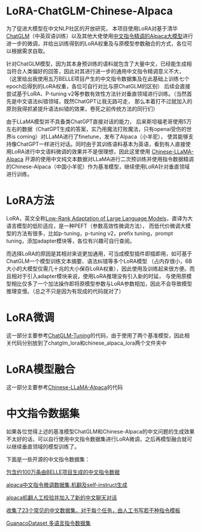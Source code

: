 # LoRA-ChatGLM-Chinese-Alpaca
  为了促进大模型在中文NLP社区的开放研究，
本项目使用LoRA对基于清华[ChatGLM](https://github.com/THUDM/ChatGLM-6B)（中英双语训练）以及其他大佬使用[中文指令精调的Alpaca大模型](https://github.com/ymcui/Chinese-LLaMA-Alpaca)进行进一步的微调，并给出训练得到的LoRA权重及与原模型参数融合的方式，各位可以根据需求自取。

针对ChatGLM模型，因为其本身预训练的语料就包含了大量中文，已经能生成相当符合人类偏好的回答，因此对其进行进一步的通用中文指令精调意义不大，
（这里给出我使用五万BELLE项目产生的中文指令数据集及在此基础上训练七个epoch后得到的LoRA权重，各位可自行对比与原ChatGLM的区别）
后续会直接尝试基于LoRA、P-tuning v2等参数有效性方法针对垂直领域进行训练。（当然首先是中文语法纠错领域，既然ChatGPT让我无路可走，
那么本着打不过就加入的原则我得抓紧提升语法纠错的效果，卷死之前传统方法的同行们）

由于LLaMA模型并不具备类ChatGPT直接对话的能力，
后来斯坦福老哥使用5万左右的数据（ChatGPT生成的答案，实乃用魔法打败魔法，只有openai受伤的世界is coming）对LLaMA进行了finetune，发布了Alpaca（小羊驼），
使其能够支持像ChatGPT一样进行对话。同时由于其训练语料基本为英语，看到有人直接使用LoRA进行中文语料微调的效果并不是很理想，因此这里使用
[Chinese-LLaMA-Alpaca](https://github.com/ymcui/Chinese-LLaMA-Alpaca)
开源的使用中文纯文本数据对LLaMA进行二次预训练并使用指令数据精调的Chinese-Alpaca（中国小羊驼）作为基准模型，继续使用LoRA针对垂直领域进行训练。

# LoRA方法
LoRA，英文全称[Low-Rank Adaptation of Large Language Models](https://arxiv.org/pdf/2106.09685.pdf)，直译为大语言模型的低阶适应，是一种PEFT（参数高效性微调方法），
而低代价微调大模型的方法有很多，比如p-tuning，p-tuning v2，prefix tuning，prompt tuning，添加adapter模块等，各位有兴趣可自行查阅。

而选择LoRA的原因是其相对来说更加通用，可当成模型插件即插即用，如可基于ChatGLM一个模型训练文本摘要、语法纠错等多个LoRA模型
（占内存很小，6B大小的大模型仅需几十兆的大小保存LoRA权重），因此使用及训练起来很方便。而且相对于引入adapter模块来说，使用LoRA推理没有引入新的时延，
与使用原模型相比仅多了一个加法操作即将原模型参数与LoRA参数相加，因此不会导致模型推理变慢。（总之不只是因为有现成的代码就对了）


# LoRA微调
这一部分主要参考[ChatGLM-Tuning](https://github.com/mymusise/ChatGLM-Tuning)的代码，由于使用了两个基准模型，因此相关代码分别放到了chatglm_lora和chinese_alpaca_lora两个文件夹中


# LoRA模型融合
这一部分主要参考[Chinese-LLaMA-Alpaca](https://github.com/ymcui/Chinese-LLaMA-Alpaca)的代码

# 中文指令数据集
如果各位觉得上述的基准模型ChatGLM和Chinese-Alpaca的中文问题的生成效果不太好的话，可以自行使用中文指令数据集进行LoRA微调，之后再模型融合就可以继续垂直领域的模型训练了。

下面是一些开源的中文指令数据集：

[包含约100万条由BELLE项目生成的中文指令数据](https://huggingface.co/datasets/BelleGroup/train_1M_CN)

[alpaca中文指令微调数据集,机翻及self-instruct生成](https://github.com/carbonz0/alpaca-chinese-dataset)

[alpaca机翻人工校验并加入了新的中文聊天对话](https://github.com/hikariming/alpaca_chinese_dataset)

[收集了23个常见的中文数据集，对于每个任务，由人工书写若干种指令模板](https://huggingface.co/datasets/YeungNLP/firefly-train-1.1M)

[GuanacoDataset 多语言指令数据集](https://huggingface.co/datasets/JosephusCheung/GuanacoDataset)




